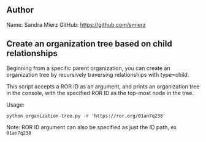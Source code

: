 ## Author
Name: Sandra Mierz
GitHub: https://github.com/smierz


## Create an organization tree based on child relationships

Beginning from a specific parent organization, you can create an organization tree by recursively traversing relationships with type=child.

This script accepts a ROR ID as an argument, and prints an organization tree in the console, with the specified ROR ID as the top-most node in the tree.

Usage:

    python organization-tree.py -r 'https://ror.org/01an7q238'

Note: ROR ID argument can also be specified as just the ID path, ex ```01an7q238```
